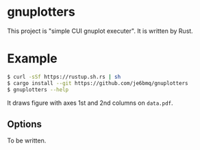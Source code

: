# gnuplotters
This project is "simple CUI gnuplot executer". It is written by Rust.

# Example


```bash
$ curl -sSf https://rustup.sh.rs | sh
$ cargo install --git https://github.com/je6bmq/gnuplotters
$ gnuplotters --help
```
It draws figure with axes 1st and 2nd columns on  `data.pdf`. 

## Options
To be written.
